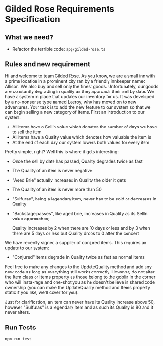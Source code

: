 # Gilded Rose Requirements Specification

## What we need?

-   Refactor the terrible code: `app/gilded-rose.ts`

## Rules and new requirement

Hi and welcome to team Gilded Rose. As you know, we are a small inn with a prime location in a
prominent city ran by a friendly innkeeper named Allison. We also buy and sell only the finest goods.
Unfortunately, our goods are constantly degrading in quality as they approach their sell by date. We
have a system in place that updates our inventory for us. It was developed by a no-nonsense type named
Leeroy, who has moved on to new adventures. Your task is to add the new feature to our system so that
we can begin selling a new category of items. First an introduction to our system:

-   All items have a SellIn value which denotes the number of days we have to sell the item
-   All items have a Quality value which denotes how valuable the item is
-   At the end of each day our system lowers both values for every item

Pretty simple, right? Well this is where it gets interesting:

-   Once the sell by date has passed, Quality degrades twice as fast
-   The Quality of an item is never negative
-   "Aged Brie" actually increases in Quality the older it gets
-   The Quality of an item is never more than 50
-   "Sulfuras", being a legendary item, never has to be sold or decreases in Quality
-   "Backstage passes", like aged brie, increases in Quality as its SellIn value approaches;

    Quality increases by 2 when there are 10 days or less and by 3 when there are 5 days or less but
    Quality drops to 0 after the concert

We have recently signed a supplier of conjured items. This requires an update to our system:

-   "Conjured" items degrade in Quality twice as fast as normal items

Feel free to make any changes to the UpdateQuality method and add any new code as long as everything
still works correctly. However, do not alter the Item class or Items property as those belong to the
goblin in the corner who will insta-rage and one-shot you as he doesn't believe in shared code
ownership (you can make the UpdateQuality method and Items property static if you like, we'll cover
for you).

Just for clarification, an item can never have its Quality increase above 50, however "Sulfuras" is a
legendary item and as such its Quality is 80 and it never alters.

## Run Tests

```bash
npm run test
```
